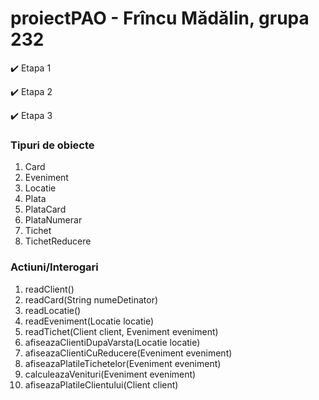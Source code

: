 # proiectPAO - Frîncu Mădălin, grupa 232

✔️ Etapa 1

✔️ Etapa 2

✔️ Etapa 3

### Tipuri de obiecte
1. Card
2. Eveniment
3. Locatie
4. Plata
5. PlataCard
6. PlataNumerar
7. Tichet
8. TichetReducere

### Actiuni/Interogari

1. readClient()
3. readCard(String numeDetinator)
4. readLocatie()
5. readEveniment(Locatie locatie)
6. readTichet(Client client, Eveniment eveniment)
7. afiseazaClientiDupaVarsta(Locatie locatie)
8. afiseazaClientiCuReducere(Eveniment eveniment)
9. afiseazaPlatileTichetelor(Eveniment eveniment)
10. calculeazaVenituri(Eveniment eveniment)
11. afiseazaPlatileClientului(Client client)
